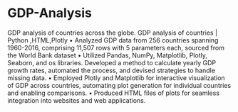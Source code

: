 # GDP-Analysis
GDP analysis of countries across the globe.
GDP analysis of countries | Python ,HTML,Plotly
• Analyzed GDP data from 256 countries spanning 1960-2016, comprising 11,507 rows with 5 parameters
each, sourced from the World Bank dataset
• Utilized Pandas, NumPy, Matplotlib, Plotly, Seaborn, and os libraries. Developed a method to calculate
yearly GDP growth rates, automated the process, and devised strategies to handle missing data.
• Employed Plotly and Matplotlib for interactive visualization of GDP across countries, automating plot
generation for individual countries and enabling comparisons.
• Produced HTML files of plots for seamless integration into websites and web applications.


